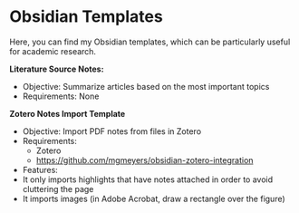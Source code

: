 # Obsidian Templates
Here, you can find my Obsidian templates, which can be particularly useful for academic research.

**Literature Source Notes:**
- Objective: Summarize articles based on the most important topics
- Requirements: None

**Zotero Notes Import Template**
- Objective: Import PDF notes from files in Zotero
- Requirements:
  - Zotero
  - https://github.com/mgmeyers/obsidian-zotero-integration
-  Features:
  - It only imports highlights that have notes attached in order to avoid cluttering the page
  - It imports images (in Adobe Acrobat, draw a rectangle over the figure)
